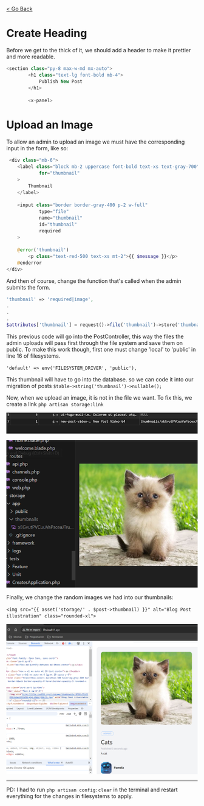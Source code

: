 [< Go Back](../README.md)

# Create Heading

Before we get to the thick of it, we should add a header to make it prettier and more readable.

```php
<section class="py-8 max-w-md mx-auto">
        <h1 class="text-lg font-bold mb-4">
            Publish New Post
        </h1>

        <x-panel>
```

# Upload an Image

To allow an admin to upload an image we must have the corresponding input in the form, like so:

```php
 <div class="mb-6">
    <label class="block mb-2 uppercase font-bold text-xs text-gray-700"
            for="thumbnail"
    >
        Thumbnail
    </label>

    <input class="border border-gray-400 p-2 w-full"
            type="file"
            name="thumbnail"
            id="thumbnail"
            required
    >

    @error('thumbnail')
        <p class="text-red-500 text-xs mt-2">{{ $message }}</p>
    @enderror
</div>
```

And then of course, change the function that's called when the admin submits the form.

```php
'thumbnail' => 'required|image',
.
.
.
$attributes['thumbnail'] = request()->file('thumbnail')->store('thumbnails');
```

This previous code will go into the PostController, this way the files the admin uploads will pass first through the file system and save them on public. To make this work though, first one must change 'local' to 'public' in line 16 of filesystems.

`'default' => env('FILESYSTEM_DRIVER', 'public'),`

This thumbnail will have to go into the database. so we can code it into our migration of posts `$table->string('thumbnail')->nullable();`

Now, when we upload an image, it is not in the file we want. To fix this, we create a link `php artisan storage:link`

![browser image](./images/image04.png)

![browser image](./images/image05.png)

Finally, we change the random images we had into our thumbnails:

`<img src="{{ asset('storage/' . $post->thumbnail) }}" alt="Blog Post illustration" class="rounded-xl">`

![browser image](./images/image06.png)

___
PD: I had to run `php artisan config:clear` in the terminal and restart everything for the changes in filesystems to apply.


